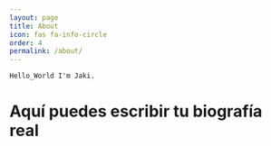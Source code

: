 ```yaml
---
layout: page
title: About
icon: fas fa-info-circle
order: 4
permalink: /about/
---
```

`Hello_World I'm Jaki.`
# Aquí puedes escribir tu biografía real
